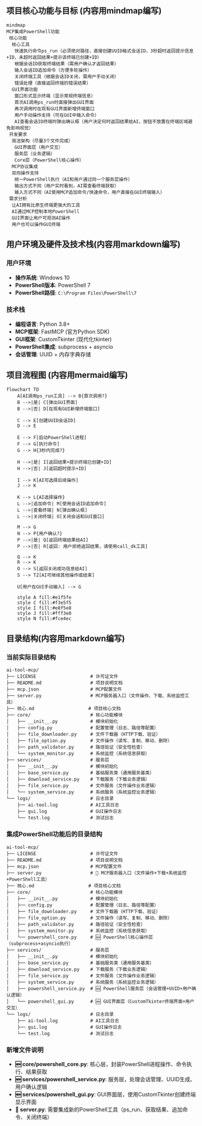 ## 项目核心功能与目标 (内容用mindmap编写)
```mermaid
mindmap
MCP集成PowerShell功能
 核心功能
  核心工具
   快速执行命令ps_run（必须绝对路径，直接创建UUID格式会话ID，3秒超时返回提示信息+ID，未超时返回结果+提示该终端已创建+ID）
   根据会话ID获取终端结果（需用户确认才返回结果）
   输入会话ID追加命令（方便多轮操作）
   关闭终端工具（根据会话ID关闭，需用户手动关闭）
   错误处理（直接返回终端的错误结果）
  GUI界面功能
   窗口形式显示终端（显示常规终端信息）
   首次AI调用ps_run时直接弹出GUI界面
   再次调用时在现有GUI界面新增终端窗口
   用户手动操作支持（可在GUI中输入命令）
   AI查看会话ID终端时弹出确认框（用户决定何时返回结果给AI，按钮不放置在终端区域避免影响视觉）
 开发要求
  简洁架构（尽量3个文件完成）
   GUI界面层（用户交互）
   服务层（业务逻辑）
   Core层（PowerShell核心操作）
  MCP协议集成
  双向操作支持
   统一PowerShell执行（AI和用户通过同一个服务层操作）
   输出方式不同（用户实时看到，AI需查看终端获取）
   输入方式不同（AI使用MCP追加命令/快速命令，用户直接在GUI终端输入）
 需求分析
  让AI拥有比原生终端更强大的工具
  AI通过MCP控制本地PowerShell
  GUI界面让用户可观测AI操作
  用户也可以操作GUI终端
```
## 用户环境及硬件及技术栈(内容用markdown编写)
### 用户环境
- **操作系统**: Windows 10
- **PowerShell版本**: PowerShell 7
- **PowerShell路径**: `C:\Program Files\PowerShell\7`
### 技术栈
- **编程语言**: Python 3.8+
- **MCP框架**: FastMCP (官方Python SDK)
- **GUI框架**: CustomTkinter (现代化tkinter)
- **PowerShell集成**: subprocess + asyncio
- **会话管理**: UUID + 内存字典存储

## 项目流程图 (内容用mermaid编写)
```mermaid
flowchart TD
    A[AI调用ps_run工具] --> B{首次调用?}
    B -->|是| C[弹出GUI界面]
    B -->|否| D[在现有GUI新增终端窗口]

    C --> E[创建UUID会话ID]
    D --> E

    E --> F[启动PowerShell进程]
    F --> G[执行命令]
    G --> H{3秒内完成?}

    H -->|是| I[返回结果+提示终端已创建+ID]
    H -->|否| J[返回超时提示+ID]

    I --> K[AI可选择后续操作]
    J --> K

    K --> L{AI选择操作}
    L -->|追加命令| M[使用会话ID追加命令]
    L -->|查看终端| N[弹出确认框]
    L -->|关闭终端| O[关闭会话和GUI窗口]

    M --> G
    N --> P{用户确认?}
    P -->|是| Q[返回终端结果给AI]
    P -->|否| R[返回: 用户拒绝返回结果，请使用call_dk工具]

    Q --> K
    R --> K
    O --> S[返回关闭成功信息给AI]
    S --> T2[AI可继续其他操作或结束]

    U[用户在GUI手动输入] --> G

    style A fill:#e1f5fe
    style C fill:#f3e5f5
    style I fill:#e8f5e8
    style J fill:#fff3e0
    style N fill:#fce4ec
```

## 目录结构(内容用markdown编写)

### 当前实际目录结构
```
ai-tool-mcp/
├── LICENSE                    # 许可证文件
├── README.md                  # 项目说明文档
├── mcp.json                   # MCP配置文件
├── server.py                  # MCP服务器入口（文件操作、下载、系统监控工具）
├── 核心.md                    # 项目核心文档
├── core/                      # 核心功能模块
│   ├── __init__.py            # 模块初始化
│   ├── config.py              # 配置管理（日志、路径等配置）
│   ├── file_downloader.py     # 文件下载器（HTTP下载、验证）
│   ├── file_option.py         # 文件操作（读写、复制、移动、删除）
│   ├── path_validator.py      # 路径验证（安全性检查）
│   └── system_monitor.py      # 系统监控（系统信息获取）
├── services/                  # 服务层
│   ├── __init__.py            # 模块初始化
│   ├── base_service.py        # 基础服务类（通用服务基类）
│   ├── download_service.py    # 下载服务（下载业务逻辑）
│   ├── file_service.py        # 文件服务（文件操作业务逻辑）
│   └── system_service.py      # 系统服务（系统监控业务逻辑）
└── logs/                      # 日志目录
    ├── ai-tool.log            # AI工具日志
    ├── gui.log                # GUI操作日志
    └── test.log               # 测试日志
```

### 集成PowerShell功能后的目录结构
```
ai-tool-mcp/
├── LICENSE                    # 许可证文件
├── README.md                  # 项目说明文档
├── mcp.json                   # MCP配置文件
├── server.py                  # 📝 MCP服务器入口（文件操作+下载+系统监控+PowerShell工具）
├── 核心.md                    # 项目核心文档
├── core/                      # 核心功能模块
│   ├── __init__.py            # 模块初始化
│   ├── config.py              # 配置管理（日志、路径等配置）
│   ├── file_downloader.py     # 文件下载器（HTTP下载、验证）
│   ├── file_option.py         # 文件操作（读写、复制、移动、删除）
│   ├── path_validator.py      # 路径验证（安全性检查）
│   ├── system_monitor.py      # 系统监控（系统信息获取）
│   └── powershell_core.py     # 🆕 PowerShell核心操作层（subprocess+asyncio执行）
├── services/                  # 服务层
│   ├── __init__.py            # 模块初始化
│   ├── base_service.py        # 基础服务类（通用服务基类）
│   ├── download_service.py    # 下载服务（下载业务逻辑）
│   ├── file_service.py        # 文件服务（文件操作业务逻辑）
│   ├── system_service.py      # 系统服务（系统监控业务逻辑）
│   ├── powershell_service.py  # 🆕 PowerShell服务层（会话管理+UUID+用户确认逻辑）
│   └── powershell_gui.py      # 🆕 GUI界面层（CustomTkinter终端界面+用户交互）
└── logs/                      # 日志目录
    ├── ai-tool.log            # AI工具日志
    ├── gui.log                # GUI操作日志
    └── test.log               # 测试日志
```

### 新增文件说明
- **🆕 core/powershell_core.py**: 核心层，封装PowerShell进程操作、命令执行、结果获取
- **🆕 services/powershell_service.py**: 服务层，处理会话管理、UUID生成、用户确认逻辑
- **🆕 services/powershell_gui.py**: GUI界面层，使用CustomTkinter创建终端显示界面
- **📝 server.py**: 需要集成新的PowerShell工具（ps_run、获取结果、追加命令、关闭终端）
